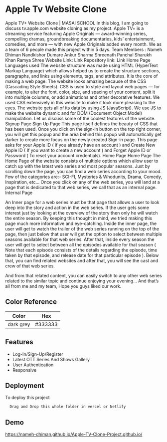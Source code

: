 
# Apple Tv Website Clone

Apple TV+ Website Clone | MASAI SCHOOL In this blog, I am going to discuss tv.apple.com website cloning as my project. Apple TV+ is a streaming service featuring Apple Originals — award-winning series, compelling dramas, groundbreaking documentaries, kids’ entertainment, comedies, and more — with new Apple Originals added every month. We as a team of 6 people made this project within 5 days. Team Members : Nameh Dhiman Nandkishor Dumare Ankur Sharma Shreenath Panchal Sharukh Khan Ramya Shree Website Link: Link Repository link: Link Home Page Languages used The website structure was made using HTML (HyperText Markup Language) which allows helped us to create the structure sections, paragraphs, and links using elements, tags, and attributes. It is the core of making a web page. The website looks amazing because of the CSS (Cascading Style Sheets). CSS is used to style and layout web pages — for example, to alter the font, color, size, and spacing of your content, split it into multiple columns, or add animations and other decorative features. We used CSS extensively in this website to make it look more pleasing to the eyes. The website gets all of its data by using JS (JavaScript). We use JS to make the website dynamic and for DOM (Document Object Model) manipulation. Let us discuss some of the coolest features of the website. Signup Page Sign Up Page This page itself defines the beauty of CSS that has been used. Once you click on the sign-in button on the top right corner, you will get this popup and the area behind this popup will automatically get darker to create more focus on the newly created Sign-in page. This page asks for your Apple ID ( if you already have an account ) and Create New Apple ID ( If you want to create a new account ) and Forget Apple ID or Password ( To reset your account credentials). Home Page Home Page The Home Page of the website consists of multiple options which allow user to catch up with the latest web series and most popular seasons. Just by scrolling down the page, you can find a web series according to your mood. Few of the categories are:- SCI-FI, Mysteries & Whodunits, Drama, Comedy, Inspiration, etc… Once you click on any of the web series, you will land at a page that is dedicated to that web series, we call that as an internal page. Internal Page

An Inner page for a web series must be that page that allows a user to look deep into the story and action in the web series. If the user gets some interest just by looking at the overview of the story then only he will watch the entire season. By keeping this thought in mind, we tried making this page much more informative and eye-catching. Inside the inner page, the user will get to watch the trailer of the web series running on the top of the page, then just below that user will get the option to select between multiple seasons available for that web series. After that, inside every season the user will get to select between all the episodes available for that season ( Note that each episode consists of the details regarding the episode, time taken by that episode, and release date for that particular episode ). Below that, you can find related websites and after that, you will see the cast and crew of that web series.

And from that related content, you can easily switch to any other web series related to the similar topic and continue enjoying your evening… And that’s all from me and my team, Hope you guys liked our work.

## Color Reference

| Color             | Hex                                                                |
| ----------------- | ------------------------------------------------------------------ |
| dark grey |  #333333 


## Features

- Log-In/Sign-Up/Register
- Latest OTT Series And Shows Gallery
- User Authentication
- Responsive



## Deployment

To deploy this project 

```bash
  Drag and Drop this whole folder in vercel or Netlify
```


## Demo

https://nameh-dhiman.github.io/Apple-TV-Clone-Project.github.io/

